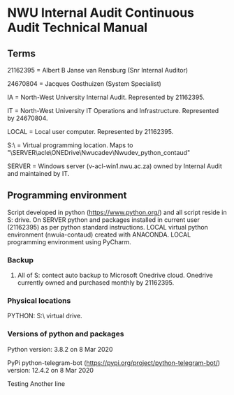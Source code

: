 # NWU Internal Audit Continuous Audit Technical Manual

## Terms
21162395 = Albert B Janse van Rensburg (Snr Internal Auditor)

24670804 = Jacques Oosthuizen (System Specialist)

IA = North-West University Internal Audit. Represented by 21162395.

IT = North-West University IT Operations and Infrastructure. Represented by 24670804.

LOCAL = Local user computer. Represented by 21162395.

S:\ = Virtual programming location. Maps to "\\SERVER\acle\ONEDrive\Nwucadev\Nwudev_python_contaud\"

SERVER = Windows server (v-acl-win1.nwu.ac.za) owned by Internal Audit and maintained by IT.

## Programming environment
Script developed in python (https://www.python.org/) and all script reside in S: drive.
On SERVER python and packages installed in current user (21162395) as per python standard instructions.
LOCAL virtual python environment (nwuia-contaud) created with ANACONDA.
LOCAL programming environment using PyCharm.

### Backup
1. All of S: contect auto backup to Microsoft Onedrive cloud. Onedrive currently owned and purchased monthly by 21162395.

### Physical locations
PYTHON: S:\ virtual drive.

### Versions of python and packages
Python version:
3.8.2 on 8 Mar 2020

PyPi python-telegram-bot (https://pypi.org/project/python-telegram-bot/) version:
12.4.2 on 8 Mar 2020


Testing
Another line
